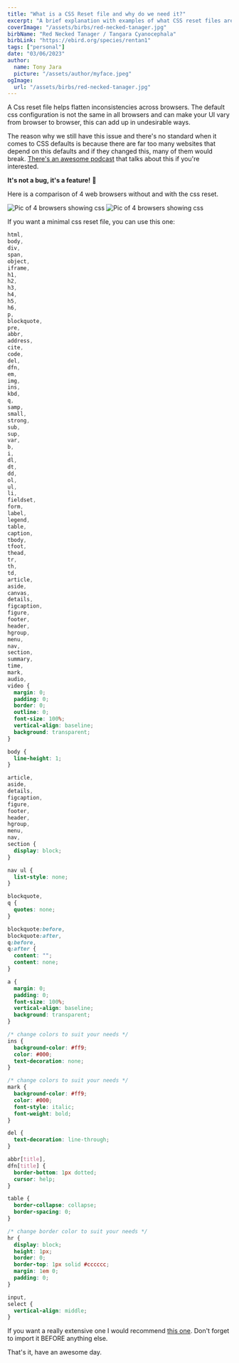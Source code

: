 ```yaml
---
title: "What is a CSS Reset file and why do we need it?"
excerpt: "A brief explanation with examples of what CSS reset files are and why it's a good idea to use them."
coverImage: "/assets/birbs/red-necked-tanager.jpg"
birbName: "Red Necked Tanager / Tangara Cyanocephala"
birbLink: "https://ebird.org/species/rentan1"
tags: ["personal"]
date: "03/06/2023"
author:
  name: Tony Jara
  picture: "/assets/author/myface.jpeg"
ogImage:
  url: "/assets/birbs/red-necked-tanager.jpg"
---
```


A Css reset file helps flatten inconsistencies across browsers. The default css configuration is not the same in all browsers and can make your UI vary from browser to browser, this can add up in undesirable ways.

The reason why we still have this issue and there's no standard when it comes to CSS defaults is because there are far too many websites that depend on this defaults and if they changed this, many of them would break. [There's an awesome podcast](https://open.spotify.com/episode/6SYD2Is8dLb73Hua8yKzQw?si=7cad25eb827b4f78) that talks about this if you're interested.

**It's not a bug, it's a feature!** 🐛

Here is a comparison of 4 web browsers without and with the css reset.

<img alt="Pic of 4 browsers showing css" src="/assets/css-reset/no-reset.png" />
<img alt="Pic of 4 browsers showing css" src="/assets/css-reset/with-reset.png" />

If you want a minimal css reset file, you can use this one:

```css
html,
body,
div,
span,
object,
iframe,
h1,
h2,
h3,
h4,
h5,
h6,
p,
blockquote,
pre,
abbr,
address,
cite,
code,
del,
dfn,
em,
img,
ins,
kbd,
q,
samp,
small,
strong,
sub,
sup,
var,
b,
i,
dl,
dt,
dd,
ol,
ul,
li,
fieldset,
form,
label,
legend,
table,
caption,
tbody,
tfoot,
thead,
tr,
th,
td,
article,
aside,
canvas,
details,
figcaption,
figure,
footer,
header,
hgroup,
menu,
nav,
section,
summary,
time,
mark,
audio,
video {
  margin: 0;
  padding: 0;
  border: 0;
  outline: 0;
  font-size: 100%;
  vertical-align: baseline;
  background: transparent;
}

body {
  line-height: 1;
}

article,
aside,
details,
figcaption,
figure,
footer,
header,
hgroup,
menu,
nav,
section {
  display: block;
}

nav ul {
  list-style: none;
}

blockquote,
q {
  quotes: none;
}

blockquote:before,
blockquote:after,
q:before,
q:after {
  content: "";
  content: none;
}

a {
  margin: 0;
  padding: 0;
  font-size: 100%;
  vertical-align: baseline;
  background: transparent;
}

/* change colors to suit your needs */
ins {
  background-color: #ff9;
  color: #000;
  text-decoration: none;
}

/* change colors to suit your needs */
mark {
  background-color: #ff9;
  color: #000;
  font-style: italic;
  font-weight: bold;
}

del {
  text-decoration: line-through;
}

abbr[title],
dfn[title] {
  border-bottom: 1px dotted;
  cursor: help;
}

table {
  border-collapse: collapse;
  border-spacing: 0;
}

/* change border color to suit your needs */
hr {
  display: block;
  height: 1px;
  border: 0;
  border-top: 1px solid #cccccc;
  margin: 1em 0;
  padding: 0;
}

input,
select {
  vertical-align: middle;
}
```

If you want a really extensive one I would recommend [this one](https://gist.github.com/DavidWells/18e73022e723037a50d6). Don't forget to import it BEFORE anything else.

That's it, have an awesome day.
